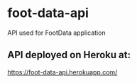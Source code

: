 # foot-data-api
API used for FootData application

## API deployed on Heroku at:
https://foot-data-api.herokuapp.com/
